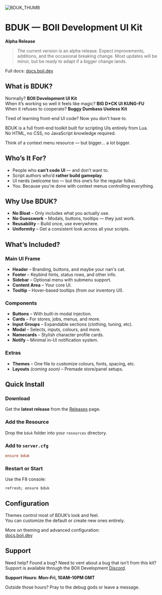 ![BDUK_THUMB](https://github.com/user-attachments/assets/0882c392-7569-4a14-83aa-224c0bbd99b8)

# BDUK — BOII Development UI Kit

**Alpha Release**  
> The current version is an alpha release. Expect improvements, additions, and the occasional breaking change. Most updates will be minor, but be ready to adapt if a bigger change lands.

Full docs: [docs.boii.dev](https://docs.boii.dev)

## What is BDUK?

Normally? **BOII Development UI Kit**  
When it’s working so well it feels like magic? **BIG D*CK UI KUNG-FU**  
When it refuses to cooperate? **Buggy Dumbass Useless Kit**

Tired of learning front-end UI code? Now you don’t have to.

BDUK is a full front-end toolkit built for scripting UIs entirely from Lua.  
No HTML, no CSS, no JavaScript knowledge required.

Think of a context menu resource — but bigger… a lot bigger.

## Who’s It For?

- People who **can’t code UI** — and don’t want to.
- Script authors who’d **rather build gameplay**.
- UI nerds (welcome too — but this one’s for the regular folks).
- You. Because you're done with context menus controlling everything.

## Why Use BDUK?

- **No Bloat** – Only includes what you actually use.
- **No Guesswork** – Modals, buttons, tooltips — they just work.
- **Reusability** – Build once, use everywhere.
- **Uniformity** – Get a consistent look across all your scripts.

## What’s Included?

### Main UI Frame
- **Header** – Branding, buttons, and maybe your nan's cat.
- **Footer** – Keybind hints, status rows, and other info.
- **Sidebar** – Optional menu with submenu support.
- **Content Area** – Your core UI.
- **Tooltip** – Hover-based tooltips (from our inventory UI).

### Components
- **Buttons** – With built-in modal injection.
- **Cards** – For stores, jobs, menus, and more.
- **Input Groups** – Expandable sections (clothing, tuning, etc).
- **Modal** – Selects, inputs, colours, and more.
- **Namecards** – Stylish character profile cards.
- **Notify** – Minimal in-UI notification system.

### Extras
- **Themes** – One file to customize colours, fonts, spacing, etc.
- **Layouts** *(coming soon)* – Premade store/panel setups.

## Quick Install

### Download
Get the **latest release** from the [Releases](https://github.com/boiidevelopment/bduk/releases/) page.

### Add the Resource
Drop the `bduk` folder into your `resources` directory.

### Add to `server.cfg`
```cfg
ensure bduk
```

### Restart or Start
Use the F8 console:
```
refresh; ensure bduk
```

## Configuration

Themes control most of BDUK’s look and feel.  
You can customize the default or create new ones entirely.

More on theming and advanced configuration:  
[docs.boii.dev](https://docs.boii.dev)

## Support

Need help? Found a bug? Need to vent about a bug that isn’t from this kit? Support is available through the BOII Development [Discord](https://discord.gg/MUckUyS5Kq).

**Support Hours: Mon–Fri, 10AM–10PM GMT**

Outside those hours? Pray to the debug gods or leave a message.
